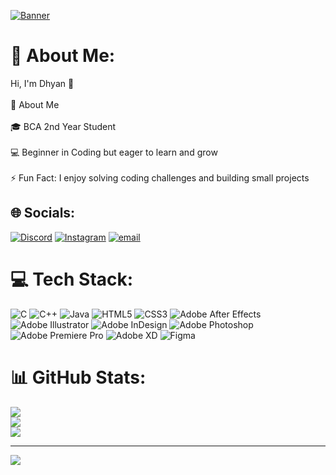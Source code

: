 [![Banner]([image_url](https://github.com/user-attachments/assets/93c8bf41-065b-4d30-8373-66cf68248d93))]([link_url](https://www.instagram.com/dyandileep?igsh=aDVkYnd6bm50YXlv))

# 💫 About Me:
Hi, I'm Dhyan 👋<br><br>🚀 About Me<br><br>🎓 BCA 2nd Year Student<br><br>💻 Beginner in Coding but eager to learn and grow<br><br>⚡ Fun Fact: I enjoy solving coding challenges and building small projects<br>


## 🌐 Socials:
[![Discord](https://img.shields.io/badge/Discord-%237289DA.svg?logo=discord&logoColor=white)](https://discord.gg/https://discord.gg/VkemsaUq) [![Instagram](https://img.shields.io/badge/Instagram-%23E4405F.svg?logo=Instagram&logoColor=white)](https://instagram.com/dyandileep) [![email](https://img.shields.io/badge/Email-D14836?logo=gmail&logoColor=white)](mailto:dxyan49@gmail.com) 

# 💻 Tech Stack:
![C](https://img.shields.io/badge/c-%2300599C.svg?style=for-the-badge&logo=c&logoColor=white) ![C++](https://img.shields.io/badge/c++-%2300599C.svg?style=for-the-badge&logo=c%2B%2B&logoColor=white) ![Java](https://img.shields.io/badge/java-%23ED8B00.svg?style=for-the-badge&logo=openjdk&logoColor=white) ![HTML5](https://img.shields.io/badge/html5-%23E34F26.svg?style=for-the-badge&logo=html5&logoColor=white) ![CSS3](https://img.shields.io/badge/css3-%231572B6.svg?style=for-the-badge&logo=css3&logoColor=white) ![Adobe After Effects](https://img.shields.io/badge/Adobe%20After%20Effects-9999FF.svg?style=for-the-badge&logo=Adobe%20After%20Effects&logoColor=white) ![Adobe Illustrator](https://img.shields.io/badge/adobe%20illustrator-%23FF9A00.svg?style=for-the-badge&logo=adobe%20illustrator&logoColor=white) ![Adobe InDesign](https://img.shields.io/badge/Adobe%20InDesign-49021F?style=for-the-badge&logo=adobeindesign&logoColor=FF3366) ![Adobe Photoshop](https://img.shields.io/badge/adobe%20photoshop-%2331A8FF.svg?style=for-the-badge&logo=adobe%20photoshop&logoColor=white) ![Adobe Premiere Pro](https://img.shields.io/badge/Adobe%20Premiere%20Pro-9999FF.svg?style=for-the-badge&logo=Adobe%20Premiere%20Pro&logoColor=white) ![Adobe XD](https://img.shields.io/badge/Adobe%20XD-470137?style=for-the-badge&logo=Adobe%20XD&logoColor=#FF61F6) ![Figma](https://img.shields.io/badge/figma-%23F24E1E.svg?style=for-the-badge&logo=figma&logoColor=white)
# 📊 GitHub Stats:
![](https://github-readme-stats.vercel.app/api?username=DhyanDileep&theme=dark&hide_border=false&include_all_commits=false&count_private=false)<br/>
![](https://nirzak-streak-stats.vercel.app/?user=DhyanDileep&theme=dark&hide_border=false)<br/>
![](https://github-readme-stats.vercel.app/api/top-langs/?username=DhyanDileep&theme=dark&hide_border=false&include_all_commits=false&count_private=false&layout=compact)

---
[![](https://visitcount.itsvg.in/api?id=DhyanDileep&icon=0&color=0)](https://visitcount.itsvg.in)

<!-- Proudly created with GPRM ( https://gprm.itsvg.in ) -->
